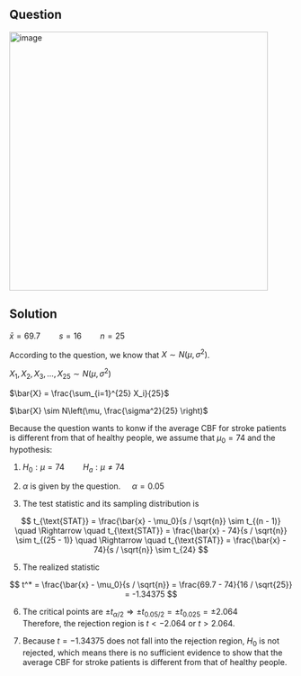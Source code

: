 ## Question

<img width="460" alt="image" src="https://github.com/user-attachments/assets/bd3830c8-ffed-4117-b8aa-2bc8c605ea2e" />

## Solution

$\bar{x} = 69.7 \quad  \quad s = 16 \quad  \quad n = 25$  

According to the question, we know that $X \sim N(\mu, \sigma^2)$.  

$X_1, X_2, X_3,\dots, X_{25} \sim N(\mu, \sigma^2)$  

$\bar{X} = \frac{\sum_{i=1}^{25} X_i}{25}$  

$\bar{X} \sim N\left(\mu, \frac{\sigma^2}{25} \right)$  

Because the question wants to konw if the average CBF for stroke patients is different from that of healthy people, we assume that $\mu_0 = 74$ and the hypothesis:  
  
1. $H_0: \mu = 74 \quad \quad H_a: \mu \neq 74$
  
2. $\alpha$ is given by the question. $\quad \alpha=0.05$
  
3. The test statistic and its sampling distribution is  

$$
t_{\text{STAT}} = \frac{\bar{x} - \mu_0}{s / \sqrt{n}} \sim t_{(n - 1)} \quad \Rightarrow \quad t_{\text{STAT}} = \frac{\bar{x} - 74}{s / \sqrt{n}} \sim t_{(25 - 1)} \quad \Rightarrow \quad t_{\text{STAT}} = \frac{\bar{x} - 74}{s / \sqrt{n}} \sim t_{24}
$$
     
5. The realized statistic  

$$
t^* = \frac{\bar{x} - \mu_0}{s / \sqrt{n}} = \frac{69.7 - 74}{16 / \sqrt{25}} = -1.34375
$$
     
6. The critical points are $\pm t_{\alpha / 2} \Rightarrow \pm t_{0.05 / 2} = \pm t_{0.025} = \pm 2.064$  
   Therefore, the rejection region is $t < -2.064$ or $t > 2.064$.
     
7. Because $t = -1.34375$ does not fall into the rejection region, $H_0$ is not rejected, which means there is no sufficient evidence to show that the average CBF for stroke patients is different from that of healthy people.

